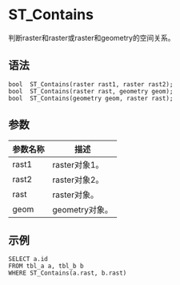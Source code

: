 # ST\_Contains

判断raster和raster或raster和geometry的空间关系。

## 语法

```
bool  ST_Contains(raster rast1, raster rast2);
bool  ST_Contains(raster rast, geometry geom);
bool  ST_Contains(geometry geom, raster rast);
```

## 参数

|参数名称|描述|
|----|--|
|rast1|raster对象1。|
|rast2|raster对象2。|
|rast|raster对象。|
|geom|geometry对象。|

## 示例

```
SELECT a.id
FROM tbl_a a, tbl_b b
WHERE ST_Contains(a.rast, b.rast)
```

